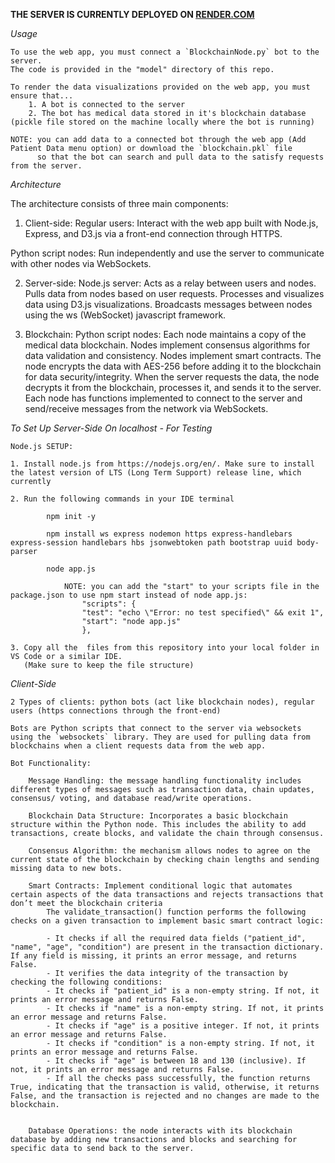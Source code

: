 **THE SERVER IS CURRENTLY DEPLOYED ON [RENDER.COM](https://healthcare-data-management.onrender.com/)**

*Usage*

    To use the web app, you must connect a `BlockchainNode.py` bot to the server. 
    The code is provided in the "model" directory of this repo.

    To render the data visualizations provided on the web app, you must ensure that...
        1. A bot is connected to the server
        2. The bot has medical data stored in it's blockchain database (pickle file stored on the machine locally where the bot is running)

    NOTE: you can add data to a connected bot through the web app (Add Patient Data menu option) or download the `blockchain.pkl` file 
          so that the bot can search and pull data to the satisfy requests from the server.

*Architecture*

The architecture consists of three main components:

1. Client-side:
Regular users: Interact with the web app built with Node.js, Express, and D3.js via a front-end connection through HTTPS.

Python script nodes: Run independently and use the server to communicate with other nodes via WebSockets.

2. Server-side:
Node.js server: Acts as a relay between users and nodes.
Pulls data from nodes based on user requests.
Processes and visualizes data using D3.js visualizations.
Broadcasts messages between nodes using the ws (WebSocket) javascript framework.


3. Blockchain:
Python script nodes: Each node maintains a copy of the medical data blockchain.
Nodes implement consensus algorithms for data validation and consistency.
Nodes implement smart contracts.
The node encrypts the data with AES-256 before adding it to the blockchain for data security/integrity. 
When the server requests the data, the node decrypts it from the blockchain, processes it, and sends it to the server.
Each node has functions implemented to connect to the server and send/receive messages from the network via WebSockets.



*To Set Up Server-Side On localhost - For Testing*

    Node.js SETUP:

    1. Install node.js from https://nodejs.org/en/. Make sure to install the latest version of LTS (Long Term Support) release line, which currently

    2. Run the following commands in your IDE terminal

            npm init -y

            npm install ws express nodemon https express-handlebars express-session handlebars hbs jsonwebtoken path bootstrap uuid body-parser

            node app.js

                NOTE: you can add the "start" to your scripts file in the package.json to use npm start instead of node app.js:
                    "scripts": {
                    "test": "echo \"Error: no test specified\" && exit 1",
                    "start": "node app.js"
                    },

    3. Copy all the  files from this repository into your local folder in VS Code or a similar IDE.
       (Make sure to keep the file structure)

*Client-Side*

    2 Types of clients: python bots (act like blockchain nodes), regular users (https connections through the front-end)

    Bots are Python scripts that connect to the server via websockets using the `websockets` library. They are used for pulling data from blockchains when a client requests data from the web app. 

    Bot Functionality: 
    
        Message Handling: the message handling functionality includes different types of messages such as transaction data, chain updates, consensus/ voting, and database read/write operations.

        Blockchain Data Structure: Incorporates a basic blockchain structure within the Python node. This includes the ability to add transactions, create blocks, and validate the chain through consensus.

        Consensus Algorithm: the mechanism allows nodes to agree on the current state of the blockchain by checking chain lengths and sending missing data to new bots.

        Smart Contracts: Implement conditional logic that automates certain aspects of the data transactions and rejects transactions that don’t meet the blockchain criteria
            The validate_transaction() function performs the following checks on a given transaction to implement basic smart contract logic:

            - It checks if all the required data fields ("patient_id", "name", "age", "condition") are present in the transaction dictionary. If any field is missing, it prints an error message, and returns False.
            - It verifies the data integrity of the transaction by checking the following conditions:
            - It checks if "patient_id" is a non-empty string. If not, it prints an error message and returns False.
            - It checks if "name" is a non-empty string. If not, it prints an error message and returns False.
            - It checks if "age" is a positive integer. If not, it prints an error message and returns False.
            - It checks if "condition" is a non-empty string. If not, it prints an error message and returns False.
            - It checks if "age" is between 18 and 130 (inclusive). If not, it prints an error message and returns False.
            - If all the checks pass successfully, the function returns True, indicating that the transaction is valid, otherwise, it returns False, and the transaction is rejected and no changes are made to the blockchain.


        Database Operations: the node interacts with its blockchain database by adding new transactions and blocks and searching for specific data to send back to the server.





